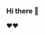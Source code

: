 ### Hi there 👋

<!--
**HadiM2/HadiM2** is a ✨ _special_ ✨ repository because its `README.md` (this file) appears on your GitHub profile.

Here are some ideas to get you started:

- 🔭 I’m currently working on CSCD 212
- 🌱 I’m currently learning CS
-->♥♥
